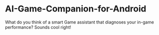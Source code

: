 # AI-Game-Companion-for-Android
What do you think of a smart Game assistant that diagnoses your in-game performance? Sounds cool right!
